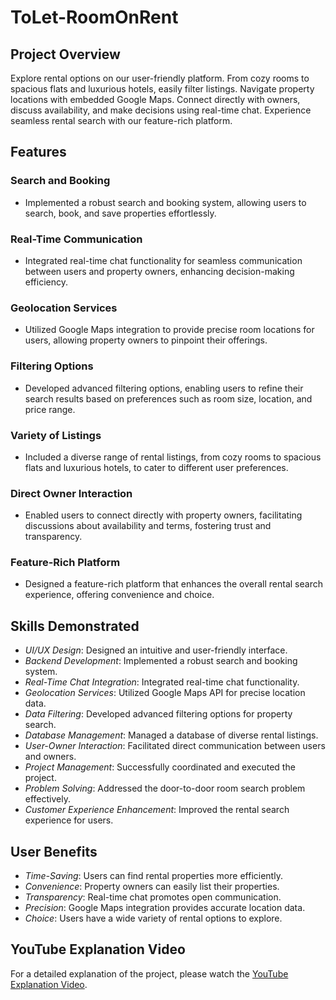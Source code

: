 # ToLet-RoomOnRent

## Project Overview
Explore rental options on our user-friendly platform. From cozy rooms to spacious flats and luxurious hotels, easily filter listings. Navigate property locations with embedded Google Maps. Connect directly with owners, discuss availability, and make decisions using real-time chat. Experience seamless rental search with our feature-rich platform.

## Features

### Search and Booking
- Implemented a robust search and booking system, allowing users to search, book, and save properties effortlessly.

### Real-Time Communication
- Integrated real-time chat functionality for seamless communication between users and property owners, enhancing decision-making efficiency.

### Geolocation Services
- Utilized Google Maps integration to provide precise room locations for users, allowing property owners to pinpoint their offerings.

### Filtering Options
- Developed advanced filtering options, enabling users to refine their search results based on preferences such as room size, location, and price range.

### Variety of Listings
- Included a diverse range of rental listings, from cozy rooms to spacious flats and luxurious hotels, to cater to different user preferences.

### Direct Owner Interaction
- Enabled users to connect directly with property owners, facilitating discussions about availability and terms, fostering trust and transparency.

### Feature-Rich Platform
- Designed a feature-rich platform that enhances the overall rental search experience, offering convenience and choice.

## Skills Demonstrated

- *UI/UX Design*: Designed an intuitive and user-friendly interface.
- *Backend Development*: Implemented a robust search and booking system.
- *Real-Time Chat Integration*: Integrated real-time chat functionality.
- *Geolocation Services*: Utilized Google Maps API for precise location data.
- *Data Filtering*: Developed advanced filtering options for property search.
- *Database Management*: Managed a database of diverse rental listings.
- *User-Owner Interaction*: Facilitated direct communication between users and owners.
- *Project Management*: Successfully coordinated and executed the project.
- *Problem Solving*: Addressed the door-to-door room search problem effectively.
- *Customer Experience Enhancement*: Improved the rental search experience for users.

## User Benefits

- *Time-Saving*: Users can find rental properties more efficiently.
- *Convenience*: Property owners can easily list their properties.
- *Transparency*: Real-time chat promotes open communication.
- *Precision*: Google Maps integration provides accurate location data.
- *Choice*: Users have a wide variety of rental options to explore.

## YouTube Explanation Video
For a detailed explanation of the project, please watch the [YouTube Explanation Video](https://youtu.be/0Esg-oJse-c).